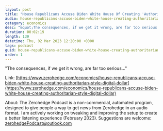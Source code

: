```yaml
---
layout: post
title: "House Republicans Accuse Biden White House Of Creating 'Authoritarian-Style' Digital Dollar"
audio: house-republicans-accuse-biden-white-house-creating-authoritarian-style-digital-dollar-0
category: economics
desc: "&quot;The consequences, if we get it wrong, are far too serious...&quot;"
duration: 00:02:19
length: 139
datetime: Thu, 02 Mar 2023 12:20:00 +0000
tags: podcast
guid: house-republicans-accuse-biden-white-house-creating-authoritarian-style-digital-dollar-0
order: 1
---
```

&quot;The consequences, if we get it wrong, are far too serious...&quot;

Link: [https://www.zerohedge.com/economics/house-republicans-accuse-biden-white-house-creating-authoritarian-style-digital-dollar](https://www.zerohedge.com/economics/house-republicans-accuse-biden-white-house-creating-authoritarian-style-digital-dollar)

About: The Zerohedge Podcast is a non-commercial, automated program, designed to give people a way to get news from Zerohedge in an audio format.  I am actively working on tweaking and improving the setup to create a better listening experience (February 2023).  Suggestions are welcome: [zerohedgePodcast@outlook.com](mailto:zerohedgePodcast@outlook.com)